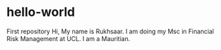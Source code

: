 # hello-world
First repository
Hi, 
My name is Rukhsaar. I am doing my Msc in Financial Risk Management at UCL.
I am a Mauritian.
